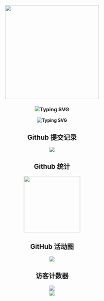 <div align="center">
<img src="https://rishavanand.github.io/static/images/greetings.gif" align="center" style="height:300px;" />

### **<div align="center"><img src="https://readme-typing-svg.demolab.com?font=Fira+Code&pause=1000&color=F70949&background=AAFFAA00&multiline=true&width=435&lines=%E6%88%91%E6%98%AFXWF8188%EF%BC%8C%E5%BE%88%E9%AB%98%E5%85%B4%E8%AE%A4%E8%AF%86%E4%BD%A0%EF%BC%81" alt="Typing SVG" /></div>**

**<div align="center"><img src="https://readme-typing-svg.demolab.com?font=Fira+Code&pause=1000&color=F70949&background=AAFFAA00&multiline=true&width=435&lines=I+am+XWF8188%2C+nice+to+meet+you!" alt="Typing SVG" /></div>**

## Github 提交记录
<div align="center"><img src="https://github-readme-streak-stats.herokuapp.com?user=XWF8188&theme=dark&hide_border=%E7%9C%9F%E7%9A%84&locale=zh_Hans&short_numbers=%E7%9C%9F%E7%9A%84" align="center" /></div>

## Github 统计
<div align="center"><img src="https://github-readme-stats.vercel.app/api?username=XWF8188&show_icons=true&count_private=true&hide_border=true" align="center" style="height:180px;" /></div>

## GitHub 活动图
<div align="center"><img src="https://github-readme-activity-graph.vercel.app/graph?username=XWF8188&bg_color=000000&color=ffffff&line=6ef500&point=00fbff&area=true&hide_border=true" align="center" /></div>

## 访客计数器

<div align="center"><img src="https://komarev.com/ghpvc/?username=XWF8188&&style=flat-square" align="center" /></div>


<div align="center"><img src="https://moe-counter.glitch.me/get/@XWF8188?theme=rule34" align="center" /></div>

